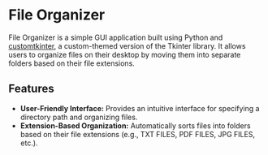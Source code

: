 # File Organizer

File Organizer is a simple GUI application built using Python and [customtkinter](https://github.com/customtkinter/customtkinter), a custom-themed version of the Tkinter library. It allows users to organize files on their desktop by moving them into separate folders based on their file extensions.

## Features

- **User-Friendly Interface:** Provides an intuitive interface for specifying a directory path and organizing files.
- **Extension-Based Organization:** Automatically sorts files into folders based on their file extensions (e.g., TXT FILES, PDF FILES, JPG FILES, etc.).
